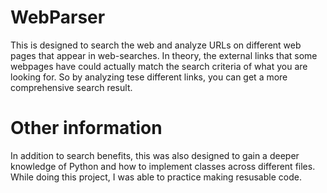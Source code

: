 # WebParser
This is designed to search the web and analyze URLs on different web pages that appear in web-searches. 
In theory, the external links that some webpages have could actually match the search criteria of what you are looking for. So by analyzing tese different links, you can get a more comprehensive search result.

# Other information
In addition to search benefits, this was also designed to gain a deeper knowledge of Python and how to implement classes across different files. While doing this project, I was able to practice making resusable code. 
